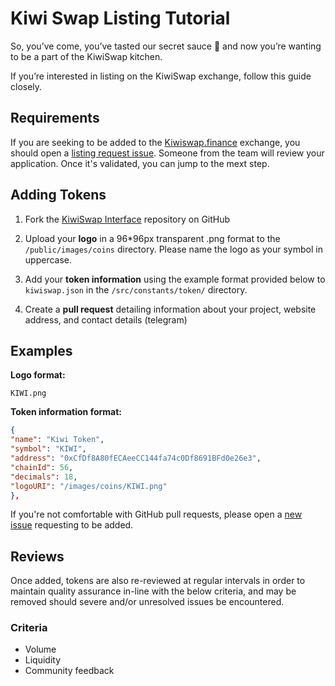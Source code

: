# Kiwi Swap Listing Tutorial

So, you’ve come, you’ve tasted our secret sauce 🥝 and now you’re wanting to be a part of the KiwiSwap kitchen.

If you’re interested in listing on the KiwiSwap exchange, follow this guide closely.

## Requirements

If you are seeking to be added to the [Kiwiswap.finance](https://kiwiswap.finance/) exchange, you should open a [listing request issue](#). Someone from the team will review your application. Once it's validated, you can jump to the mext step.

## Adding Tokens

1. Fork the [KiwiSwap Interface](https://github.com/kiwiswap/kiwiswap-interface/) repository on GitHub
2. Upload your **logo** in a 96\*96px transparent .png format to the `/public/images/coins` directory. Please name the logo as your symbol in uppercase.

3. Add your **token information** using the example format provided below to `kiwiswap.json` in the `/src/constants/token/` directory.

4. Create a **pull request** detailing information about your project, website address, and contact details (telegram)

## Examples

**Logo format:**

`KIWI.png`

**Token information format:**

```json
{
"name": "Kiwi Token",
"symbol": "KIWI",
"address": "0xCfDf8A80fECAeeCC144fa74c0Df8691BFd0e26e3",
"chainId": 56,
"decimals": 18,
"logoURI": "/images/coins/KIWI.png"
},
```

If you're not comfortable with GitHub pull requests, please open a [new issue](https://github.com/kiwiswap/kiwiswap-interface/issues/new) requesting to be added.

## Reviews

Once added, tokens are also re-reviewed at regular intervals in order to maintain quality assurance in-line with the below criteria, and may be removed should severe and/or unresolved issues be encountered.

### Criteria

- Volume
- Liquidity
- Community feedback
